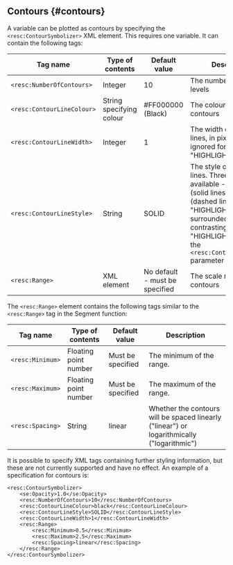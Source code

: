 ## Contours {#contours}

A variable can be plotted as contours by specifying the `<resc:ContourSymbolizer>` XML element. This requires one variable. It can contain the following tags:

| Tag name | Type of contents | Default value | Description |
| --- | --- | --- | --- |
| `<resc:NumberOfContours>` | Integer | 10 | The number of contour levels |
| `<resc:ContourLineColour>` | String specifying colour | #FF000000 (Black) | The colour of the contours |
| `<resc:ContourLineWidth>` | Integer | 1 | The width of the contour lines, in pixels.  This is ignored for the "HIGHLIGHT" style |
| `<resc:ContourLineStyle>` | String | SOLID | The style of the contour lines.  Three styles are available - "SOLID" (solid lines), "DASHED" (dashed lines), and "HIGHLIGHT" (lines surrounded by a contrasting colour).  If "HIGHLIGHT" is used, the `<resc:ContourLineWidth>` parameter is ignored. |
| `<resc:Range>` | XML element | No default - must be specified | The scale range for the contours |

The `<resc:Range>` element contains the following tags similar to the `<resc:Range>` tag in the Segment function:

| Tag name | Type of contents | Default value | Description |
| --- | --- | --- | --- |
| `<resc:Minimum>` | Floating point number | Must be specified | The minimum of the range. |
| `<resc:Maximum>` | Floating point number | Must be specified | The maximum of the range. |
| `<resc:Spacing>` | String | linear | Whether the contours will be spaced linearly ("linear") or logarithmically ("logarithmic") |

It is possible to specify XML tags containing further styling information, but these are not currently supported and have no effect. An example of a specification for contours is:

```
<resc:ContourSymbolizer>
    <se:Opacity>1.0</se:Opacity>
    <resc:NumberOfContours>10</resc:NumberOfContours>
    <resc:ContourLineColour>black</resc:ContourLineColour>
    <resc:ContourLineStyle>SOLID</resc:ContourLineStyle>
    <resc:ContourLineWidth>1</resc:ContourLineWidth>
    <resc:Range>
        <resc:Minimum>0.5</resc:Minimum>
        <resc:Maximum>2.5</resc:Maximum>
        <resc:Spacing>linear</resc:Spacing>
    </resc:Range>
</resc:ContourSymbolizer>
```